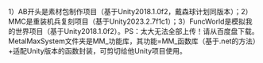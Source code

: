 1）AB开头是素材包制作项目（基于Unity2018.1.0f2，戴森球计划同版本）；2）MMC是重装机兵复刻项目（基于Unity2023.2.7f1c1）；3）FuncWorld是模拟我的世界项目（基于Unity2018.1.0f2）。PS：太大无法全部上传！请从百度盘下载。
MetalMaxSystem文件夹是MM_功能库，其功能=MM_函数库（基于.net的方法）+适配Unity版本的函数封装，可剪切给他Unity项目使用。
